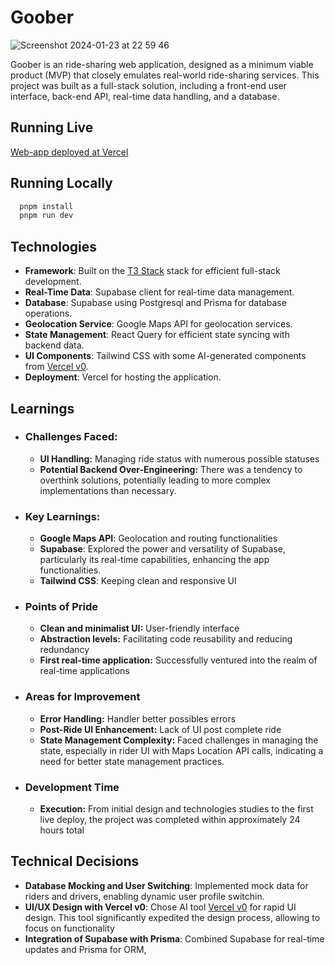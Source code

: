 
# Goober

![Screenshot 2024-01-23 at 22 59 46](https://github.com/lucas-felinto/goober/assets/62717182/88be88f9-52b7-4cb9-af6e-ad514b89154b)

Goober is an ride-sharing web application, designed as a minimum viable product (MVP) that closely emulates real-world ride-sharing services. This project was built as a full-stack solution, including a front-end user interface, back-end API, real-time data handling, and a database.

## Running Live
[Web-app deployed at Vercel]("")

## Running Locally

```bash
  pnpm install
  pnpm run dev
```
    
## Technologies
- **Framework**: Built on the [T3 Stack](https://create.t3.gg/) stack for efficient full-stack development.
- **Real-Time Data**: Supabase client for real-time data management.
- **Database**: Supabase using Postgresql and Prisma for database operations.
- **Geolocation Service**: Google Maps API for geolocation services.
- **State Management**: React Query for efficient state syncing with backend data.
- **UI Components**: Tailwind CSS with some AI-generated components from [Vercel v0](https://v0.dev/).
- **Deployment**: Vercel for hosting the application.


## Learnings

- ### Challenges Faced: 
  - **UI Handling:** Managing ride status with numerous possible statuses 
  - **Potential Backend Over-Engineering:** There was a tendency to overthink solutions, potentially leading to more complex implementations than necessary.
- ### Key Learnings: 
  - **Google Maps API**: Geolocation and routing functionalities
  - **Supabase**: Explored the power and versatility of Supabase, particularly its real-time capabilities, enhancing the app functionalities.
  - **Tailwind CSS**: Keeping clean and responsive UI
- ### Points of Pride
  - **Clean and minimalist UI:** User-friendly interface
  - **Abstraction levels:** Facilitating code reusability and reducing redundancy
  - **First real-time application:** Successfully ventured into the realm of real-time applications
- ### Areas for Improvement
    - **Error Handling:** Handler better possibles errors
    - **Post-Ride UI Enhancement:** Lack of UI post complete ride
    - **State Management Complexity:** Faced challenges in managing the state, especially in rider UI with Maps Location API calls, indicating a need for better state management practices.
- ### Development Time
    - **Execution:** From initial design and technologies studies to the first live deploy, the project was completed within approximately 24 hours total

## Technical Decisions
- **Database Mocking and User Switching**: Implemented mock data for riders and drivers, enabling dynamic user profile switchin.
- **UI/UX Design with Vercel v0**: Chose AI tool [Vercel v0](https://v0.dev/) for rapid UI design. This tool significantly expedited the design process, allowing to focus on functionality
- **Integration of Supabase with Prisma**: Combined Supabase for real-time updates and Prisma for ORM,


